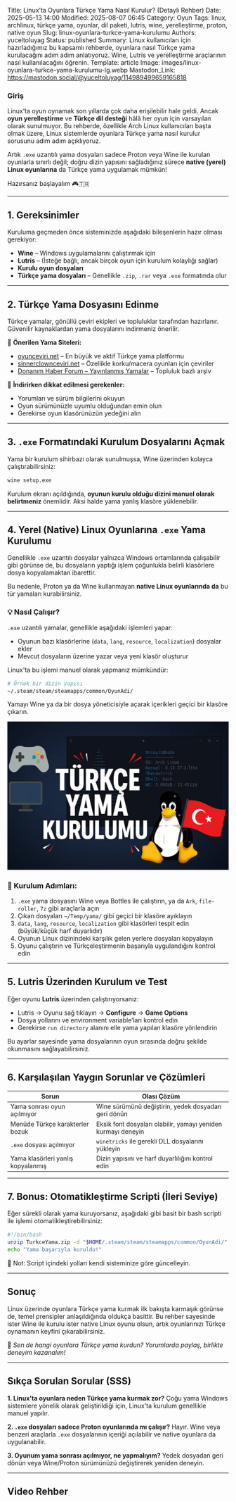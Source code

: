 Title: Linux’ta Oyunlara Türkçe Yama Nasıl Kurulur? (Detaylı Rehber)
Date: 2025-05-13 14:00
Modified: 2025-08-07 06:45
Category: Oyun
Tags: linux, archlinux, türkçe yama, oyunlar, dil paketi, lutris, wine, yerelleştirme, proton, native oyun
Slug: linux-oyunlara-turkce-yama-kurulumu
Authors: yuceltoluyag
Status: published
Summary: Linux kullanıcıları için hazırladığımız bu kapsamlı rehberde, oyunlara nasıl Türkçe yama kurulacağını adım adım anlatıyoruz. Wine, Lutris ve yerelleştirme araçlarının nasıl kullanılacağını öğrenin.
Template: article
Image: images/linux-oyunlara-turkce-yama-kurulumu-lg.webp
Mastodon_Link: https://mastodon.social/@yuceltoluyag/114989499659165818


### Giriş

Linux’ta oyun oynamak son yıllarda çok daha erişilebilir hale geldi. Ancak **oyun yerelleştirme** ve **Türkçe dil desteği** hâlâ her oyun için varsayılan olarak sunulmuyor. Bu rehberde, özellikle Arch Linux kullanıcıları başta olmak üzere, Linux sistemlerde oyunlara Türkçe yama nasıl kurulur sorusunu adım adım açıklıyoruz.

Artık `.exe` uzantılı yama dosyaları sadece Proton veya Wine ile kurulan oyunlarla sınırlı değil; doğru dizin yapısını sağladığınız sürece **native (yerel) Linux oyunlarına** da Türkçe yama uygulamak mümkün!

Hazırsanız başlayalım 🎮🇹🇷

---

## 1. Gereksinimler

Kuruluma geçmeden önce sisteminizde aşağıdaki bileşenlerin hazır olması gerekiyor:

* **Wine** – Windows uygulamalarını çalıştırmak için
* **Lutris** – (İsteğe bağlı, ancak birçok oyun için kurulum kolaylığı sağlar)
* **Kurulu oyun dosyaları**
* **Türkçe yama dosyaları** – Genellikle `.zip`, `.rar` veya `.exe` formatında olur

---

## 2. Türkçe Yama Dosyasını Edinme

Türkçe yamalar, gönüllü çeviri ekipleri ve topluluklar tarafından hazırlanır. Güvenilir kaynaklardan yama dosyalarını indirmeniz önerilir.

🔗 **Önerilen Yama Siteleri:**

* [oyunceviri.net](https://www.oyunceviri.net/) – En büyük ve aktif Türkçe yama platformu
* [sinnerclownceviri.net](https://sinnerclownceviri.net/) – Özellikle korku/macera oyunları için çeviriler
* [Donanım Haber Forum – Yayınlanmış Yamalar](https://forum.donanimhaber.com/yayinlanmis-yamalar--f2632) – Topluluk bazlı arşiv

📌 **İndirirken dikkat edilmesi gerekenler:**

* Yorumları ve sürüm bilgilerini okuyun
* Oyun sürümünüzle uyumlu olduğundan emin olun
* Gerekirse oyun klasörünüzün yedeğini alın

---

## 3. `.exe` Formatındaki Kurulum Dosyalarını Açmak

Yama bir kurulum sihirbazı olarak sunulmuşsa, Wine üzerinden kolayca çalıştırabilirsiniz:

```bash
wine setup.exe
```

Kurulum ekranı açıldığında, **oyunun kurulu olduğu dizini manuel olarak belirtmeniz** önemlidir. Aksi halde yama yanlış klasöre yüklenebilir.

---

## 4. Yerel (Native) Linux Oyunlarına `.exe` Yama Kurulumu

Genellikle `.exe` uzantılı dosyalar yalnızca Windows ortamlarında çalışabilir gibi görünse de, bu dosyaların yaptığı işlem çoğunlukla belirli klasörlere dosya kopyalamaktan ibarettir.

Bu nedenle, Proton ya da Wine kullanmayan **native Linux oyunlarında da** bu tür yamaları kurabilirsiniz.

### 💡 Nasıl Çalışır?

`.exe` uzantılı yamalar, genellikle aşağıdaki işlemleri yapar:

* Oyunun bazı klasörlerine (`data`, `lang`, `resource`, `localization`) dosyalar ekler
* Mevcut dosyaların üzerine yazar veya yeni klasör oluşturur

Linux'ta bu işlemi manuel olarak yapmanız mümkündür:

```bash
# Örnek bir dizin yapısı
~/.steam/steam/steamapps/common/OyunAdi/
```

Yamayı Wine ya da bir dosya yöneticisiyle açarak içerikleri geçici bir klasöre çıkarın.

![Linux'ta Türkçe yama kurulumu](/images/linux-oyunlara-turkce-yama-kurulumu-lg.webp)

### 🔧 Kurulum Adımları:

1. `.exe` yama dosyasını Wine veya Bottles ile çalıştırın, ya da `Ark`, `file-roller`, `7z` gibi araçlarla açın
2. Çıkan dosyaları `~/Temp/yama/` gibi geçici bir klasöre ayıklayın
3. `data`, `lang`, `resource`, `localization` gibi klasörleri tespit edin (büyük/küçük harf duyarlıdır)
4. Oyunun Linux dizinindeki karşılık gelen yerlere dosyaları kopyalayın
5. Oyunu çalıştırın ve Türkçeleştirmenin başarıyla uygulandığını kontrol edin

---

## 5. Lutris Üzerinden Kurulum ve Test

Eğer oyunu **Lutris** üzerinden çalıştırıyorsanız:

* Lutris → Oyunu sağ tıklayın → **Configure** → **Game Options**
* Dosya yollarını ve environment variable’ları kontrol edin
* Gerekirse `run directory` alanını elle yama yapılan klasöre yönlendirin

Bu ayarlar sayesinde yama dosyalarının oyun sırasında doğru şekilde okunmasını sağlayabilirsiniz.

---

## 6. Karşılaşılan Yaygın Sorunlar ve Çözümleri

| Sorun                              | Olası Çözüm                                                   |
| ---------------------------------- | ------------------------------------------------------------- |
| Yama sonrası oyun açılmıyor        | Wine sürümünü değiştirin, yedek dosyadan geri dönün           |
| Menüde Türkçe karakterler bozuk    | Eksik font dosyaları olabilir, yamayı yeniden kurmayı deneyin |
| `.exe` dosyası açılmıyor           | `winetricks` ile gerekli DLL dosyalarını yükleyin             |
| Yama klasörleri yanlış kopyalanmış | Dizin yapısını ve harf duyarlılığını kontrol edin             |

---

## 7. Bonus: Otomatikleştirme Scripti (İleri Seviye)

Eğer sürekli olarak yama kuruyorsanız, aşağıdaki gibi basit bir bash scripti ile işlemi otomatikleştirebilirsiniz:

```bash
#!/bin/bash
unzip TurkceYama.zip -d "$HOME/.steam/steam/steamapps/common/OyunAdi/"
echo "Yama başarıyla kuruldu!"
```

🔐 Not: Script içindeki yolları kendi sisteminize göre güncelleyin.

---

## Sonuç

Linux üzerinde oyunlara Türkçe yama kurmak ilk bakışta karmaşık görünse de, temel prensipler anlaşıldığında oldukça basittir. Bu rehber sayesinde ister Wine ile kurulu ister native Linux oyunu olsun, artık oyunlarınızı Türkçe oynamanın keyfini çıkarabilirsiniz.

💬 *Sen de hangi oyunlara Türkçe yama kurdun? Yorumlarda paylaş, birlikte deneyim kazanalım!*

---

## Sıkça Sorulan Sorular (SSS)

**1. Linux’ta oyunlara neden Türkçe yama kurmak zor?**
Çoğu yama Windows sistemlere yönelik olarak geliştirildiği için, Linux’ta kurulum genellikle manuel yapılır.

**2. `.exe` dosyaları sadece Proton oyunlarında mı çalışır?**
Hayır. Wine veya benzeri araçlarla `.exe` dosyalarının içeriği açılabilir ve native oyunlara da uygulanabilir.

**3. Oyunum yama sonrası açılmıyor, ne yapmalıyım?**
Yedek dosyadan geri dönün veya Wine/Proton sürümünüzü değiştirerek yeniden deneyin.

---

## Video Rehber

<script type="module" src="https://cdn.jsdelivr.net/npm/@justinribeiro/lite-youtube@1/lite-youtube.min.js"></script>

<lite-youtube videoid="mdyl6kkFTGQ"></lite-youtube>



